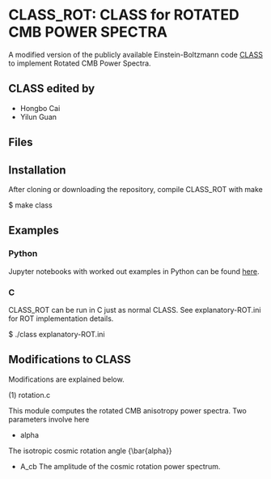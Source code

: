 # CLASS_ROT: CLASS for ROTATED CMB POWER SPECTRA

A modified version of the publicly available Einstein-Boltzmann code [CLASS](https://github.com/lesgourg/class_public) to implement Rotated CMB Power Spectra.

## CLASS edited by
- Hongbo Cai
- Yilun Guan

## Files


## Installation

After cloning or downloading the repository, compile CLASS_ROT with make

$ make class

## Examples

### Python
Jupyter notebooks with worked out examples in Python can be found [here](https://github.com/mwt5345/class_ede/tree/master/class/notebooks-ede).

### C

CLASS_ROT can be run in C just as normal CLASS. See explanatory-ROT.ini for ROT implementation details.

$ ./class explanatory-ROT.ini

## Modifications to CLASS
Modifications are explained below.

(1) rotation.c

This module computes the rotated CMB anisotropy power spectra. Two parameters involve here
* alpha

The isotropic cosmic rotation angle {\bar{alpha}}

* A_cb
The amplitude of the cosmic rotation power spectrum.
